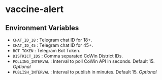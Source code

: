 # vaccine-alert

## Environment Variables

- `CHAT_ID_18` : Telegram chat ID for 18+.
- `CHAT_ID_45` : Telegram chat ID for 45+.
- `BOT_TOKEN` : Telegram Bot Token.
- `DISTRICT_IDS` : Comma separated CoWin District IDs.
- `POLLING_INTERVAL` : Interval to poll CoWin API in seconds. Default 15. _Optional_
- `PUBLISH_INTERVAL` : Interval to publish in minutes. Default 15. _Optional_
